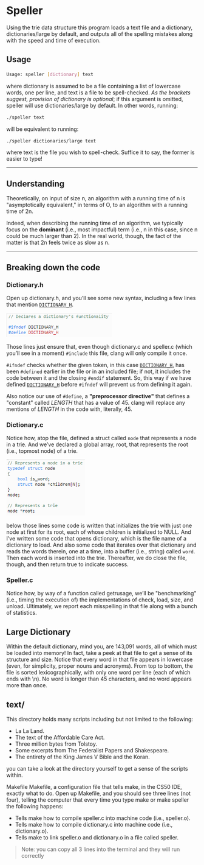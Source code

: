 # Speller

Using the trie data structure this program loads a text file and a dictionary, dictionaries/large by default, and outputs all of the spelling mistakes along with the speed and time of execution.

## Usage

```bash
Usage: speller [dictionary] text
```

where dictionary is assumed to be a file containing a list of lowercase words, one per line, and text is a file to be spell-checked. *As the brackets suggest, provision of dictionary is optional*; if this argument is omitted, speller will use dictionaries/large by default. In other words, running:

```bash
./speller text
```

will be equivalent to running:

```bash
./speller dictionaries/large text
```

where text is the file you wish to spell-check. Suffice it to say, the former is easier to type!

---

## Understanding

Theoretically, on input of size n, an algorithm with a running time of n is "asymptotically equivalent," in terms of O, to an algorithm with a running time of 2n.

Indeed, when describing the running time of an algorithm, we typically focus on the **dominant** (i.e., most impactful) term (i.e., n in this case, since n could be much larger than 2). In the real world, though, the fact of the matter is that 2n feels twice as slow as n.

---

## Breaking down the code

### Dictionary.h

Open up dictionary.h, and you’ll see some new syntax, including a few lines that mention [`DICTIONARY_H`](dictionary.h).

![dictionary's functionality](../../Snippets/C/speller/dictionary's%20functionality.png)

Those lines just ensure that, even though dictionary.c and speller.c (which you’ll see in a moment) `#include` this file, clang will only compile it once.

`#ifndef` checks whether the given token, in this case [`DICTIONARY_H`](dictionary.h), has been `#defined` earlier in the file or in an included file; if not, it includes the code between it and the closing `#endif` statement. So, this way if we have defined [`DICTIONARY_H`](dictionary.h) before `#ifndef` will prevent us from defining it again.

Also notice our use of `#define`, a **"preprocessor directive"** that defines a "constant" called *LENGTH* that has a value of 45. clang will replace any mentions of *LENGTH* in the code with, literally, 45.

### Dictionary.c

Notice how, atop the file, defined a struct called `node` that represents a node in a trie. And we’ve declared a global array, root, that represents the root (i.e., topmost node) of a trie.

![node definition](../../Snippets/C/speller/node%20definition.png)

below those lines some code is written that initializes the trie with just one node at first for its root, each of whose children is initialized to NULL. And I’ve written some code that opens dictionary, which is the file name of a dictionary to load. And also some code that iterates over that dictionary and reads the words therein, one at a time, into a buffer (i.e., string) called `word`. Then each word is inserted into the trie. Thereafter, we do close the file, though, and then return true to indicate success.

### Speller.c

Notice how, by way of a function called getrusage, we’ll be "benchmarking" (i.e., timing the execution of) the implementations of check, load, size, and unload. Ultimately, we report each misspelling in that file along with a bunch of statistics.

## Large Dictionary

Within the default dictionary, mind you, are 143,091 words, all of which must be loaded into memory! In fact, take a peek at that file to get a sense of its structure and size. Notice that every word in that file appears in lowercase (even, for simplicity, proper nouns and acronyms). From top to bottom, the file is sorted lexicographically, with only one word per line (each of which ends with \n). No word is longer than 45 characters, and no word appears more than once.

## text/

This directory holds many scripts including but not limited to the following:

- La La Land.
- The text of the Affordable Care Act.
- Three million bytes from Tolstoy.
- Some excerpts from The Federalist Papers and Shakespeare.
- The entirety of the King James V Bible and the Koran.

you can take a look at the directory yourself to get a sense of the scripts within.

Makefile
Makefile, a configuration file that tells make, in the CS50 IDE, exactly what to do. Open up Makefile, and you should see three lines (not four), telling the computer that every time you type make or make speller the following happens:

- Tells make how to compile speller.c into machine code (i.e., speller.o).
- Tells make how to compile dictionary.c into machine code (i.e., dictionary.o).
- Tells make to link speller.o and dictionary.o in a file called speller.
  
> Note: you can copy all 3 lines into the terminal and they will run correctly

